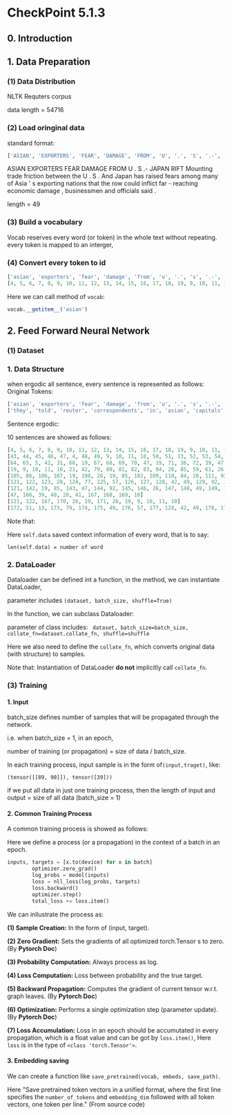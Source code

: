 # CheckPoint 5.1.3

## 0. Introduction

## 1. Data Preparation

### (1) Data Distribution

NLTK Requters corpus

data length  = 54716

### (2) Load oringinal data
standard format:

```python
['ASIAN', 'EXPORTERS', 'FEAR', 'DAMAGE', 'FROM', 'U', '.', 'S', '.-', 'JAPAN', 'RIFT', 'Mounting', 'trade', 'friction', 'between', 'the', 'U', '.', 'S', '.', 'And', 'Japan', 'has', 'raised', 'fears', 'among', 'many', 'of', 'Asia', "'", 's', 'exporting', 'nations', 'that', 'the', 'row', 'could', 'inflict', 'far', '-', 'reaching', 'economic', 'damage', ',', 'businessmen', 'and', 'officials', 'said', '.']
```
ASIAN EXPORTERS FEAR DAMAGE FROM U . S .- JAPAN RIFT Mounting trade friction between the U . S . And Japan has raised fears among many of Asia ' s exporting nations that the row could inflict far - reaching economic damage , businessmen and officials said .

length = 49

### (3) Build a vocabulary

Vocab reserves every word (or token) in the whole text without repeating.
every token is mapped to an interger,

### (4) Convert every token to id

```python
['asian', 'exporters', 'fear', 'damage', 'from', 'u', '.', 's', '.-', 'japan', 'rift', 'mounting', 'trade', 'friction', 'between', 'the', 'u', '.', 's', '.', 'and', 'japan', 'has', 'raised', 'fears', 'among', 'many', 'of', 'asia', "'", 's', 'exporting', 'nations', 'that', 'the', 'row', 'could', 'inflict', 'far', '-', 'reaching', 'economic', 'damage', ',', 'businessmen', 'and', 'officials', 'said', '.']
[4, 5, 6, 7, 8, 9, 10, 11, 12, 13, 14, 15, 16, 17, 18, 19, 9, 10, 11, 10, 20, 13, 21, 22, 23, 24, 25, 26, 27, 28, 11, 29, 30, 31, 19, 32, 33, 34, 35, 36, 37, 38, 7, 39, 40, 20, 41, 42, 10]
```
Here we can call method of ```vocab```:
```python
vocab.__getitem__('asian')
```

## 2. Feed Forward Neural Network

### (1) Dataset

### 1. Data Structure
when ergodic all sentence, every sentence is represented as follows:
Original Tokens:
```python
['asian', 'exporters', 'fear', 'damage', 'from', 'u', '.', 's', '.-', 'japan', 'rift', 'mounting', 'trade', 'friction', 'between', 'the', 'u', '.', 's', '.', 'and', 'japan', 'has', 'raised', 'fears', 'among', 'many', 'of', 'asia', "'", 's', 'exporting', 'nations', 'that', 'the', 'row', 'could', 'inflict', 'far', '-', 'reaching', 'economic', 'damage', ',', 'businessmen', 'and', 'officials', 'said', '.']
['they', 'told', 'reuter', 'correspondents', 'in', 'asian', 'capitals', 'a', 'u', '.', 's', '.', 'move', 'against', 'japan', 'might', 'boost', 'protectionist', 'sentiment', 'in', 'the', 'u', '.', 's', '.', 'and', 'lead', 'to', 'curbs', 'on', 'american', 'imports', 'of', 'their', 'products', '.']
```
Sentence ergodic:

10 sentences are showed as follows:
```python
[4, 5, 6, 7, 8, 9, 10, 11, 12, 13, 14, 15, 16, 17, 18, 19, 9, 10, 11, 10, 20, 13, 21, 22, 23, 24, 25, 26, 27, 28, 11, 29, 30, 31, 19, 32, 33, 34, 35, 36, 37, 38, 7, 39, 40, 20, 41, 42, 10]
[43, 44, 45, 46, 47, 4, 48, 49, 9, 10, 11, 10, 50, 51, 13, 52, 53, 54, 55, 47, 19, 9, 10, 11, 10, 20, 56, 57, 58, 59, 60, 61, 26, 62, 63, 10]
[64, 65, 5, 42, 31, 66, 19, 67, 68, 69, 70, 47, 19, 71, 36, 72, 39, 47, 19, 73, 36, 74, 75, 28, 11, 76, 52, 77, 62, 78, 10]
[19, 9, 10, 11, 10, 21, 42, 79, 80, 81, 82, 83, 84, 26, 85, 59, 61, 26, 86, 87, 88, 59, 89, 90, 39, 47, 91, 92, 13, 28, 11, 93, 94, 57, 95, 57, 49, 96, 97, 57, 98, 99, 59, 100, 101, 102, 103, 104, 10]
[105, 86, 106, 107, 19, 108, 26, 19, 85, 102, 109, 110, 84, 20, 111, 92, 112, 87, 113, 42, 43, 68, 114, 115, 116, 26, 63, 117, 118, 19, 119, 120, 10]
[121, 122, 123, 28, 124, 77, 125, 57, 126, 127, 128, 42, 49, 129, 92, 130, 86, 87, 131, 132, 133, 134, 135, 136, 137, 138, 139, 140, 10, 124, 141]
[121, 142, 19, 85, 143, 47, 144, 92, 145, 146, 26, 147, 148, 49, 149, 150, 79, 80, 151, 19, 152, 153, 26, 116, 154, 26, 88, 155, 57, 85, 156, 57, 19, 9, 10, 11, 157, 42, 158, 159, 39, 49, 160, 161, 102, 19, 75, 162, 26, 163, 137, 138, 139, 164, 165, 20, 135, 141]
[47, 166, 39, 40, 20, 41, 167, 168, 169, 10]
[121, 122, 167, 170, 26, 19, 171, 26, 19, 9, 10, 11, 10]
[172, 51, 13, 173, 79, 174, 175, 49, 176, 57, 177, 128, 42, 49, 178, 179, 16, 180, 181, 182, 97, 57, 77, 183, 10]
```

Note that:

Here ```self.data``` saved context information of every word, that is to say:

```len(self.data) = number of word```

### 2. DataLoader

Dataloader can be defined int a  function, in the method, we can instantiate DataLoader,

parameter includes ```(dataset, batch_size, shuffle=True)```

In the function, we can subclass Dataloader: 

parameter of class includes:
    ``` dataset,
        batch_size=batch_size,
        collate_fn=dataset.collate_fn,
        shuffle=shuffle```

Here we also need to define the ```collate_fn```, which converts original data (with structure) to samples.

Note that: Instantiation of DataLoader **do not** implicitly call ```collate_fn```.

### (3) Training

#### 1. Input

batch_size defines number of samples that will be propagated through the network.

i.e. when batch_size = 1, in an epoch,

number of training (or propagation) = size of data / batch_size.

In each training process, input sample is in the form of```(input,traget)```, like:

```(tensor([[89, 90]]), tensor([39]))```

if we put all data in just one training process, then the length of input and output = size of all data (batch_size = 1)


#### 2. Common Training Process

A common training process is showed as follows:

Here we define a process (or a propagation) in the context of a batch in an epoch.

```python
inputs, targets = [x.to(device) for x in batch]
        optimizer.zero_grad()
        log_probs = model(inputs)
        loss = nll_loss(log_probs, targets)
        loss.backward()
        optimizer.step()
        total_loss += loss.item()
```
We can inllustrate the process as:

**(1) Sample Creation:** In the form of (input, target).

**(2) Zero Gradient:** Sets the gradients of all optimized torch.Tensor s to zero. (By **Pytorch Doc**)

**(3) Probability Computation:** Always process as log.

**(4) Loss Computation:** Loss between probability and the true target.

**(5) Backward Propagation:** Computes the gradient of current tensor w.r.t. graph leaves. (By **Pytorch Doc**)

**(6) Optimization:** Performs a single optimization step (parameter update).(By **Pytorch Doc**)

**(7) Loss Accumulation:** Loss in an epoch should be accumutated in every propagation, which is a float value and can be got by
```loss.item()```, Here ```loss``` is in the type of ```<class 'torch.Tensor'>```.

#### 3. Embedding saving

We can create a function like ```save_pretrained(vocab, embeds, save_path)```.

Here "Save pretrained token vectors in a unified format, where the first line 
specifies the `number_of_tokens` and `embedding_dim` followed with all
token vectors, one token per line." (From source code)



